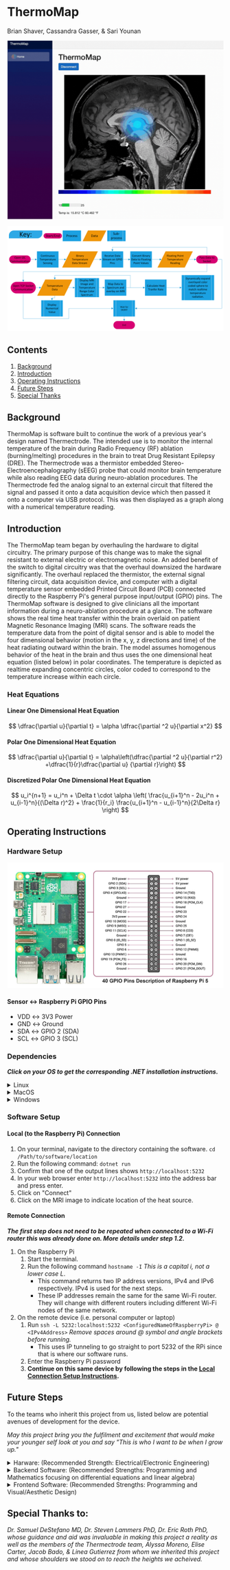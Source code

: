 # ThermoMap
Brian Shaver, Cassandra Gasser, & Sari Younan

![Software GIF](https://github.com/sayounan/ThermoMap/blob/main/Media/README%20Media/Software%20Demo.gif)

![UML](https://github.com/sayounan/ThermoMap/blob/main/Media/README%20Media/UML%20Diagram.png)

## Contents
1. [Background](#Background)
2. [Introduction](#Introduction)
3. [Operating Instructions](#Operating-Instructions)
4. [Future Steps](#Future-Steps)
5. [Special Thanks](#Special-Thanks-to)

## Background
ThermoMap is software built to continue the work of a previous year's design named Thermectrode. The intended use is to
monitor the internal temperature of the brain during Radio Frequency (RF) ablation (burning/melting) procedures in the 
brain to treat Drug Resistant Epilepsy (DRE). The Thermectrode was a thermistor embedded Stereo-Electroencephalography 
(sEEG) probe that could monitor brain temperature while also reading EEG data during neuro-ablation procedures. The 
Thermectrode fed the analog signal to an external circuit that filtered the signal and passed it onto a data acquisition 
device which then passed it onto a computer via USB protocol. This was then displayed as a graph along with a numerical 
temperature reading. 
## Introduction
The ThermoMap team began by overhauling the hardware to digital circuitry. The primary purpose of this change was to 
make the signal resistant to external electric or electromagnetic noise. An added benefit of the switch to digital 
circuitry was that the overhaul downsized the hardware significantly. The overhaul replaced the thermistor, the external
signal filtering circuit, data acquisition device, and computer with a digital temperature sensor embedded Printed 
Circuit Board (PCB) connected directly to the Raspberry Pi's general purpose input/output (GPIO) pins. The ThermoMap 
software is designed to give clinicians all the important information during a neuro-ablation procedure at a glance. The
software shows the real time heat transfer within the brain overlaid on patient Magnetic Resonance Imaging (MRI) scans. 
The software reads the temperature data from the point of digital sensor and is able to model the four dimensional 
behavior (motion in the x, y, z directions and time) of the heat radiating outward within the brain. The model assumes 
homogenous behavior of the heat in the brain and thus uses the one dimensional heat equation (listed below) in polar 
coordinates. The temperature is depicted as realtime expanding concentric circles, color coded to correspond to the 
temperature increase within each circle.

### Heat Equations
#### Linear One Dimensional Heat Equation 
$$
\dfrac{\partial u}{\partial t} = \alpha \dfrac{\partial ^2 u}{\partial x^2}
$$
#### Polar One Dimensional Heat Equation 
$$
\dfrac{\partial u}{\partial t} = \alpha\left(\dfrac{\partial ^2 u}{\partial r^2} +\dfrac{1}{r}\dfrac{\partial u}
{\partial r}\right)
$$
#### Discretized Polar One Dimensional Heat Equation
$$
u_i^{n+1} = u_i^n + \Delta t \cdot \alpha \left( \frac{u_{i+1}^n - 2u_i^n + u_{i-1}^n}{(\Delta r)^2} + \frac{1}{r_i} 
\frac{u_{i+1}^n - u_{i-1}^n}{2\Delta r} \right)
$$

## Operating Instructions
### Hardware Setup
![Raspberry Pi GPIO Pinout](https://github.com/sayounan/ThermoMap/blob/main/Media/README%20Media/Raspberry-Pi-5-Pinout-.jpg)

#### Sensor &harr; Raspberry Pi GPIO Pins
* VDD &harr; 3V3 Power
* GND &harr; Ground
* SDA &harr; GPIO 2 (SDA)
* SCL &harr; GPIO 3 (SCL)

### Dependencies

***Click on your OS to get the corresponding .NET installation instructions.***

<details><summary>Linux</summary><blockquote>

***Ensure ssh is enabled before proceeding.***

Install .NET:
```angular2html
curl -sSL https://dot.net/v1/dotnet-install.sh | bash /dev/stdin --channel STS
```

Simplify Path Resolution:
```angular2html
echo 'export DOTNET_ROOT=$HOME/.dotnet' >> ~/.bashrc
echo 'export PATH=$PATH:$HOME/.dotnet' >> ~/.bashrc
source ~/.bashrc
```

Verify .NET Installation:
```angular2html
dotnet --version
```
</blockquote></details>

<details><summary>MacOS</summary><blockquote>

[![Button Icon]][Link]

[Link]: https://dotnet.microsoft.com/en-us/download/dotnet/8.0
[Button Icon]: https://img.shields.io/badge/Installation-EF2D5E?style=for-the-badge&logoColor=white&logo=DocuSign

</blockquote></details>

<details><summary>Windows</summary><blockquote>

[![Button Icon]][Link]

[Link]: https://dotnet.microsoft.com/en-us/download/dotnet/8.0
[Button Icon]: https://img.shields.io/badge/Installation-EF2D5E?style=for-the-badge&logoColor=white&logo=DocuSign

</blockquote></details>

### Software Setup
#### Local (to the Raspberry Pi) Connection
1. On your terminal, navigate to the directory containing the software. ```cd /Path/to/software/location```
2. Run the following command: ```dotnet run```
3. Confirm that one of the output lines shows ```http://localhost:5232```
4. In your web browser enter ```http://localhost:5232``` into the address bar and press enter.
5. Click on "Connect"
6. Click on the MRI image to indicate location of the heat source.

#### Remote Connection
***The first step does not need to be repeated when connected to a Wi-Fi router this was already done on. More details 
under step 1.2.***
1. On the Raspberry Pi
   1. Start the terminal.
   2. Run the following command ```hostname -I``` *This is a capital i, not a lower case L*.
      * This command returns two IP address versions, IPv4 and IPv6 respectively. IPv4 is used for the next steps.
      * These IP addresses remain the same for the same Wi-Fi router. They will change with different routers including 
      different Wi-Fi nodes of the same network.
2. On the remote device (i.e. personal computer or laptop)
   1. Run ```ssh -L 5232:localhost:5232 <ConfiguredNameOfRaspberryPi> @ <IPv4Address>``` *Remove spaces around @ symbol 
    and angle brackets before running.*
      * This uses IP tunneling to go straight to port 5232 of the RPi since that is where our software runs.
   2. Enter the Raspberry Pi password
   3. **Continue on this same device by following the steps in the 
   [Local Connection Setup Instructions](#Local-to-the-Raspberry-Pi-Connection).**

## Future Steps
To the teams who inherit this project from us, listed below are potential avenues of development for the device.

*May this project bring you the fulfilment and excitement that would make your younger self look at you and say "This is who I want to be when I grow up."*

<details><summary>Harware: (Recommended Strength: Electrical/Electronic Engineering)</summary><blockquote>
<p>
The components currently being used, incorporated into the build are small enough, with the exception of the AS6221, to
fit inside the SEEG probe (0.8 mm internal diameter) built by the Thermectrode team. Your task would be to replace the 
AS6221 (1.490 x 1.020 x 0.600 mm) with a slightly smaller digital temperature sensor while also maintaining the same 
temperature reading accuracy and incorporate it into the SEEG built by the Thermectrode team. You are essentially tasked
with combining the two products you have inherited into one.
</p>
<p>
<i>We recommend this task for BS or MS students in Bioengineering or Electrical Engineering with access to a PCB 
fabrication and assembly facility/facilities.</i>
</p>
</blockquote></details>

<details><summary>Backend Software: (Recommended Strengths: Programming and Mathematics focusing on differential 
equations and linear algebra)</summary><blockquote>
<p>
Currently the software uses the One Dimensional Heat Equation in polar coordinates listed above. Here you can choose one 
of two tasks. Your task would be to either 1. use a more accurate mathematical model of the thermodynamics of the brain 
and put it into this software or 2. increase accuracy by rewriting the code to continue to perform at smaller time 
steps. The current code causes a mathematical divergence towards ±∞ at smaller time steps. One promising method is 
implementing a Backward Euler Scheme or other vectorizations of the One Dimensional Heat Equation.
</p>
<p>
<i>We recommend this task for BS, MS, or PhD students in Bioengineering, Computer Science, Mathematics, or Material</i> 
Science.
</p>
</blockquote></details>

<details><summary>Frontend Software: (Recommended Strengths: Programming and Visual/Aesthetic Design)</summary><blockquote>
<p>
Currently the software looks fairly basic and needs to be started from the terminal and ran on a web browser. Your task
here would be to streamline the operation of the software such as by making it compilable into a .app .exe or .deb that 
the user simply has to click to use. That way it does not require use of a terminal and/or web browser to operate. When 
that is complete you would have to redesign the UI to make it more visually appealing, easier to use, and logically 
designed for its use case and use setting.
</p>
<p>
<i>We recommend this task for BS students in Bioengineering or either BS or BA students in Computer Science.</i>
</p>
</blockquote></details>

## Special Thanks to:
*Dr. Samuel DeStefano MD, Dr. Steven Lammers PhD, Dr. Eric Roth PhD, whose guidance and aid was invaluable in making 
this project a reality as well as the members of the Thermectrode team, Alyssa Moreno, Elise Carter, Jacob Bado, & Linea
Gutierrez from whom we inherited this project and whose shoulders we stood on to reach the heights we acheived.*

